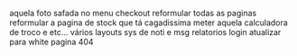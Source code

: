 aquela foto safada no menu
checkout
reformular todas as paginas
reformular a pagina de stock que tá cagadissima
meter aquela calculadora de troco e etc...
vários layouts
sys de noti e msg
relatorios
login atualizar para white
pagina 404
